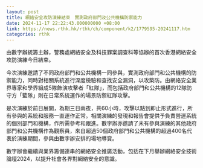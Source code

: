 ```yaml
---
layout: post
title: 網絡安全攻防演練結束　實測政府部門及公共機構防禦能力
date: 2024-11-17 22:22:43.000000000 +08:00
link: https://news.rthk.hk/rthk/ch/component/k2/1779595-20241117.htm
categories: rthk
---
```


由數字辦統籌主辦，警務處網絡安全及科技罪案調查科等協辦的首次香港網絡安全攻防演練今日結束。

今次演練邀請了不同政府部門和公共機構一同參與，實測政府部門和公共機構的防禦能力，同時對相關系統進行深度檢驗和查找安全漏洞，以攻築防。由網絡安全業界專家和學界組成5隊飾演攻擊者「紅隊」，而包括政府部門和公共機構的12隊防守方「藍隊」則在日常系統運作的場景防禦紅隊攻擊。

是次演練於前日展開，為期三日兩夜，共60小時，攻擊以點到即止形式進行，所有參與的系統和服務一直運作正常。相關演練的發現和報告會提供予負責營運系統的個別部門和機構，作所需參考和跟進。數字辦亦邀請了未有參與演練的其他政府部門和公共機構作為觀察員，來自超過50個政府部門和公共機構的超過400名代表於演練期間，參與由數字辦安排的場地導賞。

數字辦會繼續與業界籌備連串的網絡安全推廣活動，包括在下月舉辦網絡安全技術論壇2024，以提升社會各界對網絡安全的意識。
